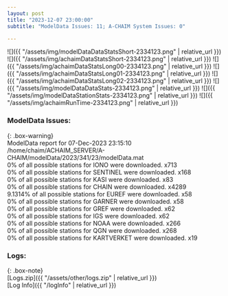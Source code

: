 ```yaml
---
layout: post
title: "2023-12-07 23:00:00"
subtitle: "ModelData Issues: 11; A-CHAIM System Issues: 0"

---
```


![]({{ "/assets/img/modelDataDataStatsShort-2334123.png" | relative_url }})
![]({{ "/assets/img/achaimDataStatsShort-2334123.png" | relative_url }})
![]({{ "/assets/img/achaimDataStatsLong00-2334123.png" | relative_url }})
![]({{ "/assets/img/achaimDataStatsLong01-2334123.png" | relative_url }})
![]({{ "/assets/img/achaimDataStatsLong02-2334123.png" | relative_url }})
![]({{ "/assets/img/modelDataDataStats-2334123.png" | relative_url }})
![]({{ "/assets/img/modelDataStationStats-2334123.png" | relative_url }})
![]({{ "/assets/img/achaimRunTime-2334123.png" | relative_url }})


### ModelData Issues:  
  
{: .box-warning}  
 ModelData report for 07-Dec-2023 23:15:10   
 /home/chaim/ACHAIM_SERVER/A-CHAIM/modelData/2023/341/23/modelData.mat   
 0% of all possible stations for IONO were downloaded. x713   
 0% of all possible stations for SENTINEL were downloaded. x168   
 0% of all possible stations for KASI were downloaded. x83   
 0% of all possible stations for CHAIN were downloaded. x4289   
 9.1314% of all possible stations for EUREF were downloaded. x58   
 0% of all possible stations for GARNER were downloaded. x58   
 0% of all possible stations for GREF were downloaded. x62   
 0% of all possible stations for IGS were downloaded. x62   
 0% of all possible stations for NOAA were downloaded. x266   
 0% of all possible stations for QGN were downloaded. x268   
 0% of all possible stations for KARTVERKET were downloaded. x19   
  


### Logs:  
  
{: .box-note}  
[Logs.zip]({{ "/assets/other/logs.zip" | relative_url }})  
[Log Info]({{ "/logInfo" | relative_url }})  
